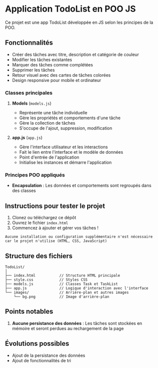 # Application TodoList en POO JS

Ce projet est une app TodoList développée en JS selon les principes de la POO.

## Fonctionnalités

- Créer des tâches avec titre, description et catégorie de couleur
- Modifier les tâches existantes
- Marquer des tâches comme complétées
- Supprimer les tâches
- Retour visuel avec des cartes de tâches colorées
- Design responsive pour mobile et ordinateur

### Classes principales

1. **Models** (`models.js`)

   - Représente une tâche individuelle
   - Gère les propriétés et comportements d'une tâche
   - Gère la collection de tâches
   - S'occupe de l'ajout, suppression, modification

2. **app.js** (`app.js`)
   - Gère l'interface utilisateur et les interactions
   - Fait le lien entre l'interface et le modèle de données
   - Point d'entrée de l'application
   - Initialise les instances et démarre l'application

### Principes POO appliqués

- **Encapsulation** : Les données et comportements sont regroupés dans des classes

## Instructions pour tester le projet

1. Clonez ou téléchargez ce dépôt
2. Ouvrez le fichier `index.html`
3. Commencez à ajouter et gérer vos tâches !

`Aucune installation ou configuration supplémentaire n'est nécessaire car le projet n'utilise (HTML, CSS, JavaScript)`

## Structure des fichiers

```
TodoList/
│
├── index.html           // Structure HTML principale
├── style.css            // Styles CSS
├── models.js            // Classes Task et TaskList
├── app.js               // Logique d'interaction avec l'interface
└── images/              // Arrière-plan et autres images
    └── bg.png           // Image d'arrière-plan
```

## Points notables

1. **Aucune persistance des données** : Les tâches sont stockées en mémoire et seront perdues au rechargement de la page

## Évolutions possibles

- Ajout de la persistance des données
- Ajout de fonctionnalités de tri
